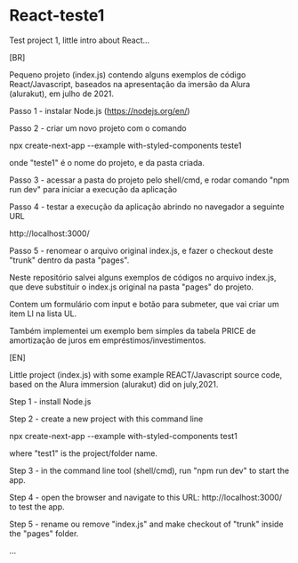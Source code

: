 # React-teste1
Test project 1, little intro about React... 

[BR]

Pequeno projeto (index.js) contendo alguns exemplos de código React/Javascript, baseados na apresentação da imersão da Alura (alurakut), em julho de 2021.

Passo 1 - instalar Node.js (https://nodejs.org/en/)

Passo 2 - criar um novo projeto com o comando

npx create-next-app --example with-styled-components teste1

onde "teste1" é o nome do projeto, e da pasta criada.

Passo 3 - acessar a pasta do projeto pelo shell/cmd, e rodar comando "npm run dev" para iniciar a execução da aplicação

Passo 4 - testar a execução da aplicação abrindo no navegador a seguinte URL

http://localhost:3000/

Passo 5 - renomear o arquivo original index.js, e fazer o checkout deste "trunk" dentro da pasta "pages".

Neste repositório salvei alguns exemplos de códigos no arquivo index.js, que deve substituir o index.js original na pasta "pages" do projeto.

Contem um formulário com input e botão para submeter, que vai criar um item LI na lista UL.

Também implementei um exemplo bem simples da tabela PRICE de amortização de juros em empréstimos/investimentos.


[EN]

Little project (index.js) with some example REACT/Javascript source code, based on the Alura immersion (alurakut) did on july,2021.

Step 1 - install Node.js

Step 2 - create a new project with this command line

npx create-next-app --example with-styled-components test1

where "test1" is the project/folder name.

Step 3 - in the command line tool (shell/cmd), run "npm run dev" to start the app.

Step 4 - open the browser and navigate to this URL: http://localhost:3000/ to test the app.

Step 5 - rename ou remove "index.js" and make checkout of "trunk" inside the "pages" folder.

...
